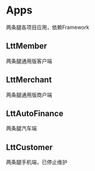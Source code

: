 Apps
==========
两条腿各项目应用，依赖Framework

## LttMember
两条腿通用版客户端

## LttMerchant
两条腿通用版商户端

## LttAutoFinance
两条腿汽车端

## LttCustomer
两条腿手机端，已停止维护
